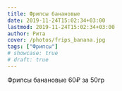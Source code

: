 ```yaml
---
title: Фрипсы банановые
date: 2019-11-24T15:02:34+03:00
lastmod: 2019-11-24T15:02:34+03:00
author: Рита
cover: /photos/frips_banana.jpg
tags: ["Фрипсы"]
# showcase: true
# draft: true
---
```


Фрипсы банановые 60₽ за 50гр
